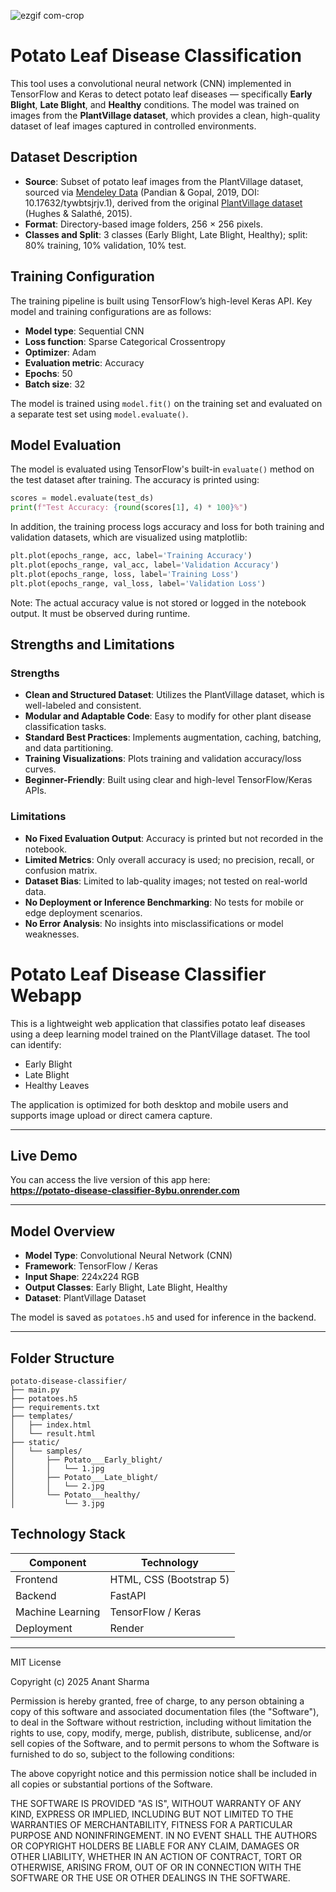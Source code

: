 
![ezgif com-crop](https://github.com/user-attachments/assets/15e572b0-f036-4d11-a7ed-99b715918c43)


# Potato Leaf Disease Classification

This tool uses a convolutional neural network (CNN) implemented in TensorFlow and Keras to detect potato leaf diseases — specifically **Early Blight**, **Late Blight**, and **Healthy** conditions. The model was trained on images from the **PlantVillage dataset**, which provides a clean, high-quality dataset of leaf images captured in controlled environments.

## Dataset Description

- **Source**: Subset of potato leaf images from the PlantVillage dataset, sourced via [Mendeley Data](https://data.mendeley.com/datasets/tywbtsjrjv/1) (Pandian & Gopal, 2019, DOI: 10.17632/tywbtsjrjv.1), derived from the original [PlantVillage dataset](https://arxiv.org/abs/1511.08060) (Hughes & Salathé, 2015).
- **Format**: Directory-based image folders, 256 × 256 pixels.
- **Classes and Split**: 3 classes (Early Blight, Late Blight, Healthy); split: 80% training, 10% validation, 10% test.

## Training Configuration

The training pipeline is built using TensorFlow’s high-level Keras API. Key model and training configurations are as follows:

- **Model type**: Sequential CNN  
- **Loss function**: Sparse Categorical Crossentropy  
- **Optimizer**: Adam  
- **Evaluation metric**: Accuracy  
- **Epochs**: 50  
- **Batch size**: 32  

The model is trained using `model.fit()` on the training set and evaluated on a separate test set using `model.evaluate()`.

## Model Evaluation

The model is evaluated using TensorFlow's built-in `evaluate()` method on the test dataset after training. The accuracy is printed using:

```python
scores = model.evaluate(test_ds)
print(f"Test Accuracy: {round(scores[1], 4) * 100}%")
```

In addition, the training process logs accuracy and loss for both training and validation datasets, which are visualized using matplotlib:

```python
plt.plot(epochs_range, acc, label='Training Accuracy')
plt.plot(epochs_range, val_acc, label='Validation Accuracy')
plt.plot(epochs_range, loss, label='Training Loss')
plt.plot(epochs_range, val_loss, label='Validation Loss')
```

Note: The actual accuracy value is not stored or logged in the notebook output. It must be observed during runtime.

## Strengths and Limitations

### Strengths

- **Clean and Structured Dataset**: Utilizes the PlantVillage dataset, which is well-labeled and consistent.
- **Modular and Adaptable Code**: Easy to modify for other plant disease classification tasks.
- **Standard Best Practices**: Implements augmentation, caching, batching, and data partitioning.
- **Training Visualizations**: Plots training and validation accuracy/loss curves.
- **Beginner-Friendly**: Built using clear and high-level TensorFlow/Keras APIs.

### Limitations

- **No Fixed Evaluation Output**: Accuracy is printed but not recorded in the notebook.
- **Limited Metrics**: Only overall accuracy is used; no precision, recall, or confusion matrix.
- **Dataset Bias**: Limited to lab-quality images; not tested on real-world data.
- **No Deployment or Inference Benchmarking**: No tests for mobile or edge deployment scenarios.
- **No Error Analysis**: No insights into misclassifications or model weaknesses.

# Potato Leaf Disease Classifier Webapp

This is a lightweight web application that classifies potato leaf diseases using a deep learning model trained on the PlantVillage dataset. The tool can identify:

- Early Blight
- Late Blight
- Healthy Leaves

The application is optimized for both desktop and mobile users and supports image upload or direct camera capture.

---

## Live Demo

You can access the live version of this app here:  
**https://potato-disease-classifier-8ybu.onrender.com**

---

## Model Overview

- **Model Type**: Convolutional Neural Network (CNN)
- **Framework**: TensorFlow / Keras
- **Input Shape**: 224x224 RGB
- **Output Classes**: Early Blight, Late Blight, Healthy
- **Dataset**: PlantVillage Dataset

The model is saved as `potatoes.h5` and used for inference in the backend.

---
## Folder Structure
```
potato-disease-classifier/
├── main.py
├── potatoes.h5
├── requirements.txt
├── templates/
│   ├── index.html
│   └── result.html
├── static/
│   └── samples/
│       ├── Potato___Early_blight/
│       │   └── 1.jpg
│       ├── Potato___Late_blight/
│       │   └── 2.jpg
│       └── Potato___healthy/
│           └── 3.jpg
```

## Technology Stack

| Component     | Technology           |
|---------------|----------------------|
| Frontend      | HTML, CSS (Bootstrap 5) |
| Backend       | FastAPI              |
| Machine Learning | TensorFlow / Keras |
| Deployment    | Render               |

---

MIT License

Copyright (c) 2025 Anant Sharma

Permission is hereby granted, free of charge, to any person obtaining a copy
of this software and associated documentation files (the "Software"), to deal
in the Software without restriction, including without limitation the rights
to use, copy, modify, merge, publish, distribute, sublicense, and/or sell
copies of the Software, and to permit persons to whom the Software is
furnished to do so, subject to the following conditions:

The above copyright notice and this permission notice shall be included in all
copies or substantial portions of the Software.

THE SOFTWARE IS PROVIDED "AS IS", WITHOUT WARRANTY OF ANY KIND, EXPRESS OR
IMPLIED, INCLUDING BUT NOT LIMITED TO THE WARRANTIES OF MERCHANTABILITY,
FITNESS FOR A PARTICULAR PURPOSE AND NONINFRINGEMENT. IN NO EVENT SHALL THE
AUTHORS OR COPYRIGHT HOLDERS BE LIABLE FOR ANY CLAIM, DAMAGES OR OTHER
LIABILITY, WHETHER IN AN ACTION OF CONTRACT, TORT OR OTHERWISE, ARISING FROM,
OUT OF OR IN CONNECTION WITH THE SOFTWARE OR THE USE OR OTHER DEALINGS IN THE
SOFTWARE.




